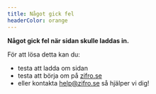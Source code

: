 ```yaml
---
title: Något gick fel
headerColor: orange
---
```


**Något gick fel när sidan skulle laddas in.**

För att lösa detta kan du:


- testa att ladda om sidan
- testa att börja om på [zifro.se](https://www.zifro.se)
- eller kontakta <help@zifro.se> så hjälper vi dig!

